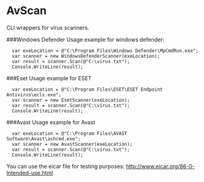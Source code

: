 # AvScan

CLI wrappers for virus scanners.

###Windows Defender
Usage example for windows defender:
```
  var exeLocation = @"C:\Program Files\Windows Defender\MpCmdRun.exe";
  var scanner = new WindowsDefenderScanner(exeLocation);
  var result = scanner.Scan(@"C:\virus.txt");
  Console.WriteLine(result);
```

###Eset
Usage example for ESET
```
  var exeLocation = @"C:\Program Files\ESET\ESET Endpoint Antivirus\ecls.exe";
  var scanner = new EsetScanner(exeLocation);
  var result = scanner.Scan(@"C:\virus.txt");
  Console.WriteLine(result);
```

###Avast
Usage example for Avast
```
  var exeLocation = @"C:\Program Files\AVAST Software\Avast\ashcmd.exe";
  var scanner = new AvastScanner(exeLocation);
  var result = scanner.Scan(@"C:\virus.txt");
  Console.WriteLine(result);
```

You can use the eicar file for testing purposes: http://www.eicar.org/86-0-Intended-use.html

